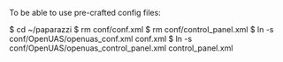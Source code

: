 To be able to use pre-crafted config files:

$ cd ~/paparazzi
$ rm conf/conf.xml
$ rm conf/control_panel.xml
$ ln -s conf/OpenUAS/openuas_conf.xml conf.xml
$ ln -s conf/OpenUAS/openuas_control_panel.xml control_panel.xml
